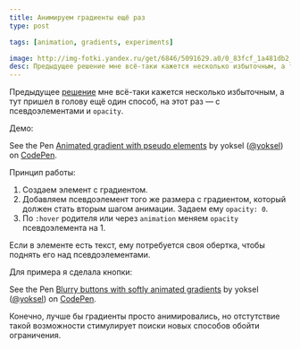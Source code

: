 ```yaml
---
title: Анимируем градиенты ещё раз
type: post

tags: [animation, gradients, experiments]

image: http://img-fotki.yandex.ru/get/6846/5091629.a0/0_83fcf_1a481db2_orig
desc: Предыдущее решение мне всё-таки кажется несколько избыточным, а тут пришел в голову ещё один способ, на этот раз — с псевдоэлементами и opacity.
---
```


Предыдущее <a href="/animation-for-gradients/">решение</a> мне всё-таки кажется несколько избыточным, а тут пришел в голову ещё один способ, на этот раз — с псевдоэлементами и <code>opacity</code>.<!--more-->

Демо:

<p data-height="450" data-theme-id="4974" data-slug-hash="rEzbe" data-default-tab="result" class='codepen'>See the Pen <a href='http://codepen.io/yoksel/pen/rEzbe/'>Animated gradient with pseudo elements</a> by yoksel (<a href='http://codepen.io/yoksel'>@yoksel</a>) on <a href='http://codepen.io'>CodePen</a>.</p>
<script async src="//codepen.io/assets/embed/ei.js"></script>

Принцип работы:

<ol>
<li>Создаем элемент с градиентом.</li>
<li>Добавляем псевдоэлемент того же размера с градиентом, который должен стать вторым шагом анимации. Задаем ему <code>opacity: 0</code>.</li>
<li>По <code>:hover</code> родителя или через <code>animation</code> меняем <code>opacity</code> псевдоэлемента на 1.</li>
</ol>

Если в элементе есть текст, ему потребуется своя обертка, чтобы поднять его над псевдоэлементами.

Для примера я сделала кнопки:

<p data-height="268" data-theme-id="4974" data-slug-hash="JoraL" data-default-tab="result" class='codepen'>See the Pen <a href='http://codepen.io/yoksel/pen/JoraL/'>Blurry buttons with softly animated gradients</a> by yoksel (<a href='http://codepen.io/yoksel'>@yoksel</a>) on <a href='http://codepen.io'>CodePen</a>.</p>
<script async src="//codepen.io/assets/embed/ei.js"></script>

Конечно, лучше бы градиенты просто анимировались, но отстутствие такой возможности стимулирует поиски новых способов обойти ограничения.
